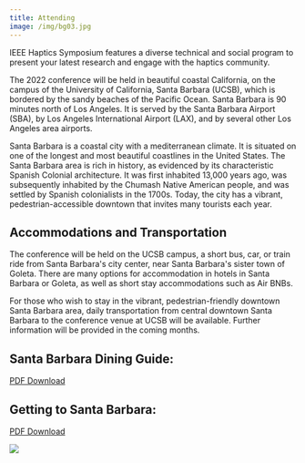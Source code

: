 ```yaml
---
title: Attending
image: /img/bg03.jpg
---
```

IEEE Haptics Symposium features a diverse technical and social program to present your latest research and engage with the haptics community. 

The 2022 conference will be held in beautiful coastal California, on the campus of the University of California, Santa Barbara (UCSB), which is bordered by the sandy beaches of the Pacific Ocean.  Santa Barbara is 90 minutes north of Los Angeles.  It is served by the Santa Barbara Airport (SBA), by Los Angeles International Airport (LAX), and by several other Los Angeles area airports. 

Santa Barbara is a coastal city with a mediterranean climate.  It is situated on one of the longest and most beautiful coastlines in the United States.  The Santa Barbara area is rich in history, as evidenced by its characteristic Spanish Colonial architecture.  It was first inhabited 13,000 years ago, was subsequently inhabited by the Chumash Native American people, and was settled by Spanish colonialists in the 1700s.  Today, the city has a vibrant, pedestrian-accessible downtown that invites many tourists each year.

## **Accommodations and Transportation**

The conference will be held on the UCSB campus, a short bus, car, or train ride from Santa Barbara's city center, near Santa Barbara's sister town of Goleta.  There are many options for accommodation in hotels in Santa Barbara or Goleta, as well as short stay accommodations such as Air BNBs.

For those who wish to stay in the vibrant, pedestrian-friendly downtown Santa Barbara area, daily transportation from central downtown Santa Barbara to the conference venue at UCSB will be available.  Further information will be provided in the coming months.

## **Santa Barbara Dining Guide:** 
[PDF Download](<img/santabarbara-dining.pdf>)

## **Getting to Santa Barbara**: 
[PDF Download](<img/santabarbara-transportation.pdf>)

![](/img/hs-logo.png)
